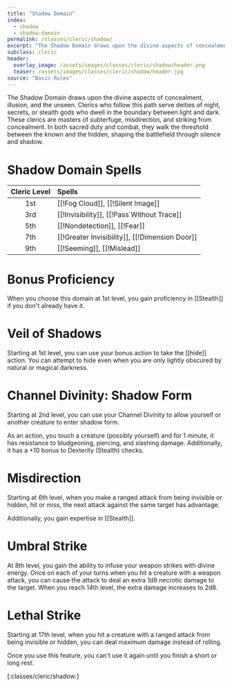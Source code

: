 ```yaml
---
title: "Shadow Domain"
index:
  - shadow
  - shadow-domain
permalink: /classes/cleric/shadow/
excerpt: "The Shadow Domain draws upon the divine aspects of concealment, illusion, and the unseen."
subclass: cleric
header:
  overlay_image: /assets/images/classes/cleric/shadow/header.png
  teaser: /assets/images/classes/cleric/shadow/header.jpg
source: "Basic Rules"
---
```

The Shadow Domain draws upon the divine aspects of concealment, illusion, and the unseen. Clerics who follow this path serve deities of night, secrets, or stealth gods who dwell in the boundary between light and dark. These clerics are masters of subterfuge, misdirection, and striking from concealment. In both sacred duty and combat, they walk the threshold between the known and the hidden, shaping the battlefield through silence and shadow.

# Shadow Domain Spells

| Cleric Level | Spells                              |
| :----------: | :---------------------------------- |
| 1st | [[!Fog Cloud]], [[!Silent Image]]                   |
| 3rd | [[!Invisibility]], [[!Pass Without Trace]] |
| 5th |	[[!Nondetection]], [[!Fear]]             |
| 7th | [[!Greater Invisibility]], [[!Dimension Door]]        |
| 9th | [[!Seeming]], [[!Mislead]]         |

# Bonus Proficiency
When you choose this domain at 1st level, you gain proficiency in [[Stealth]] if you don't already have it.

# Veil of Shadows
Starting at 1st level, you can use your bonus action to take the [[hide]] action. You can attempt to hide even when you are only lightly obscured by natural or magical darkness.

# Channel Divinity: Shadow Form
Starting at 2nd level, you can use your Channel Divinity to allow yourself or another creature to enter shadow form.

As an action, you touch a creature (possibly yourself) and for 1 minute, it has resistance to bludgeoning, piercing, and slashing damage. Additionally, it has a +10 bonus to Dexterity (Stealth) checks.

# Misdirection 
Starting at 6th level, when you make a ranged attack from being invisible or hidden, hit or miss, the next attack against the same target has advantage. 

Additionally, you gain expertise in [[Stealth]].

# Umbral Strike
At 8th level, you gain the ability to infuse your weapon strikes with divine energy. Once on each of your turns when you hit a creature with a weapon attack, you can cause the attack to deal an extra 1d8 necrotic damage to the target. When you reach 14th level, the extra damage increases to 2d8.

# Lethal Strike
Starting at 17th level, when you hit a creature with a ranged attack from being invisible or hidden, you can deal maximum damage instead of rolling.

Once you use this feature, you can't use it again until you finish a short or long rest.

[:classes/cleric/shadow:]
